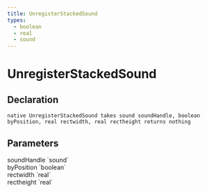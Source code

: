 ```yaml
---
title: UnregisterStackedSound
types:
  - boolean
  - real
  - sound
---
```


# UnregisterStackedSound

## Declaration

```
native UnregisterStackedSound takes sound soundHandle, boolean byPosition, real rectwidth, real rectheight returns nothing
```

## Parameters
<dl>
  <dt>soundHandle `sound`</dt>
  <dd></dd>

  <dt>byPosition `boolean`</dt>
  <dd></dd>

  <dt>rectwidth `real`</dt>
  <dd></dd>

  <dt>rectheight `real`</dt>
  <dd></dd>
</dl>